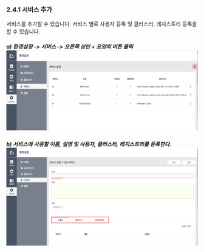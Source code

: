 ### 2.4.1    서비스 추가

서비스를 추가할 수 있습니다. 서비스 별로 사용자 등록 및 클러스터, 레지스트리 등록을 할 수 있습니다.

##### a\)    환경설정 -&gt; 서비스 -&gt; 오른쪽 상단 + 모양의 버튼 클릭![](/image.kh/image.kh/서비스추가1.png)

##### b\)    서비스에 사용할 이름, 설명 및 사용자, 클러스터, 레지스트리를 등록한다.![](/image.kh/image.kh/서비스추가2.png)




